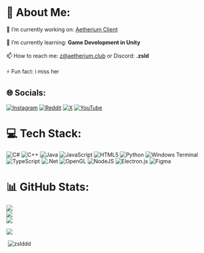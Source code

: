 # 💫 About Me:
🔭 I’m currently working on: [Aetherium Client](https://aetherium.club/)<br><br>🌱 I’m currently learning: **Game Development in Unity**<br><br>📫 How to reach me: [z@aetherium.club](z@aetherium.club) or Discord: **.zsld**<br><br>⚡ Fun fact: i miss her

## 🌐 Socials:
[![Instagram](https://img.shields.io/badge/Instagram-%23E4405F.svg?logo=Instagram&logoColor=white)](https://instagram.com/zenvunu) [![Reddit](https://img.shields.io/badge/Reddit-%23FF4500.svg?logo=Reddit&logoColor=white)](https://reddit.com/user/zenvunu) [![X](https://img.shields.io/badge/X-black.svg?logo=X&logoColor=white)](https://x.com/zslddd) [![YouTube](https://img.shields.io/badge/YouTube-%23FF0000.svg?logo=YouTube&logoColor=white)](https://youtube.com/@@zsldd) 

# 💻 Tech Stack:
![C#](https://img.shields.io/badge/c%23-%23239120.svg?style=for-the-badge&logo=csharp&logoColor=white) ![C++](https://img.shields.io/badge/c++-%2300599C.svg?style=for-the-badge&logo=c%2B%2B&logoColor=white) ![Java](https://img.shields.io/badge/java-%23ED8B00.svg?style=for-the-badge&logo=openjdk&logoColor=white) ![JavaScript](https://img.shields.io/badge/javascript-%23323330.svg?style=for-the-badge&logo=javascript&logoColor=%23F7DF1E) ![HTML5](https://img.shields.io/badge/html5-%23E34F26.svg?style=for-the-badge&logo=html5&logoColor=white) ![Python](https://img.shields.io/badge/python-3670A0?style=for-the-badge&logo=python&logoColor=ffdd54) ![Windows Terminal](https://img.shields.io/badge/Windows%20Terminal-%234D4D4D.svg?style=for-the-badge&logo=windows-terminal&logoColor=white) ![TypeScript](https://img.shields.io/badge/typescript-%23007ACC.svg?style=for-the-badge&logo=typescript&logoColor=white) ![.Net](https://img.shields.io/badge/.NET-5C2D91?style=for-the-badge&logo=.net&logoColor=white) ![OpenGL](https://img.shields.io/badge/OpenGL-%23FFFFFF.svg?style=for-the-badge&logo=opengl) ![NodeJS](https://img.shields.io/badge/node.js-6DA55F?style=for-the-badge&logo=node.js&logoColor=white) ![Electron.js](https://img.shields.io/badge/Electron-191970?style=for-the-badge&logo=Electron&logoColor=white) ![Figma](https://img.shields.io/badge/figma-%23F24E1E.svg?style=for-the-badge&logo=figma&logoColor=white)
# 📊 GitHub Stats:
![](https://github-readme-stats.vercel.app/api?username=zslddd&theme=dark&hide_border=false&include_all_commits=true&count_private=true)<br/>
![](https://github-readme-streak-stats.herokuapp.com/?user=zslddd&theme=dark&hide_border=false)<br/>
![](https://github-readme-stats.vercel.app/api/top-langs/?username=zslddd&theme=dark&hide_border=false&include_all_commits=true&count_private=true&layout=compact)

![](https://quotes-github-readme.vercel.app/api?type=horizontal&theme=radical)


<p>&nbsp;<img align="center" src="https://github-readme-stats.vercel.app/api?username=zslddd&show_icons=true&locale=en" alt="zslddd" /></p>
